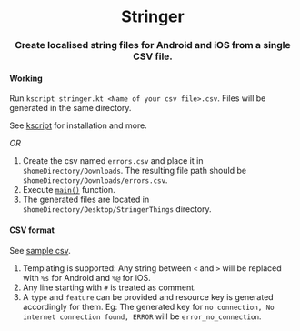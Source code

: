 <h1 align="center">Stringer</h1>
<h3 align="center">Create localised string files for Android and iOS from a single CSV file.</h3>


#### Working
Run `kscript stringer.kt <Name of your csv file>.csv`. Files will be generated in the same directory.

See [kscript](https://github.com/holgerbrandl/kscript) for installation and more.


*OR*

1. Create the csv named `errors.csv` and place it in `$homeDirectory/Downloads`. The resulting file path should be `$homeDirectory/Downloads/errors.csv`.
2. Execute [`main()`](https://github.com/GurpreetSK95/Stringer/blob/master/src/main/kotlin/com/gurpreetsk/Main.kt) function.
3. The generated files are located in `$homeDirectory/Desktop/StringerThings` directory.


#### CSV format
See [sample csv](https://github.com/GurpreetSK95/Stringer/blob/master/SampleErrors.csv).

1. Templating is supported: Any string between `<` and `>` will be replaced with `%s` for Android and `%@` for iOS.
2. Any line starting with `#` is treated as comment.
3. A `type` and `feature` can be provided and resource key is generated accordingly for them. Eg: The generated key for `no connection, No internet connection found, ERROR` will be `error_no_connection`.
